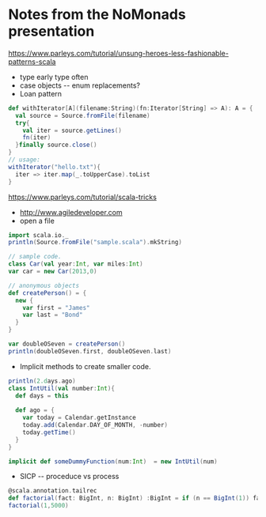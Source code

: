 Notes from the NoMonads presentation
====
https://www.parleys.com/tutorial/unsung-heroes-less-fashionable-patterns-scala
* type early type often
* case objects -- enum replacements?
* Loan pattern 
```scala
def withIterator[A](filename:String)(fn:Iterator[String] => A): A = { 
  val source = Source.fromFile(filename)
  try{ 
    val iter = source.getLines()
    fn(iter)
  }finally source.close()
}
// usage: 
withIterator("hello.txt"){ 
  iter => iter.map(_.toUpperCase).toList
} 
```

https://www.parleys.com/tutorial/scala-tricks
* http://www.agiledeveloper.com
* open a file
```scala
import scala.io._ 
println(Source.fromFile("sample.scala").mkString)

// sample code.
class Car(val year:Int, var miles:Int)
var car = new Car(2013,0)

// anonymous objects
def createPerson() = { 
  new {
    var first = "James" 
    var last = "Bond"
  }
}

var doubleOSeven = createPerson()
println(doubleOSeven.first, doubleOSeven.last)
```
* Implicit methods to create smaller code. 
```scala
println(2.days.ago)
class IntUtil(val number:Int){ 
  def days = this
  
  def ago = { 
    var today = Calendar.getInstance
    today.add(Calendar.DAY_OF_MONTH, -number)
    today.getTime()
  }
}

implicit def someDummyFunction(num:Int)  = new IntUtil(num)
```
* SICP -- proceduce vs process
```scala
@scala.annotation.tailrec
def factorial(fact: BigInt, n: BigInt) :BigInt = if (n == BigInt(1)) fact else factorial(fact*n, n-1)
factorial(1,5000)
```

